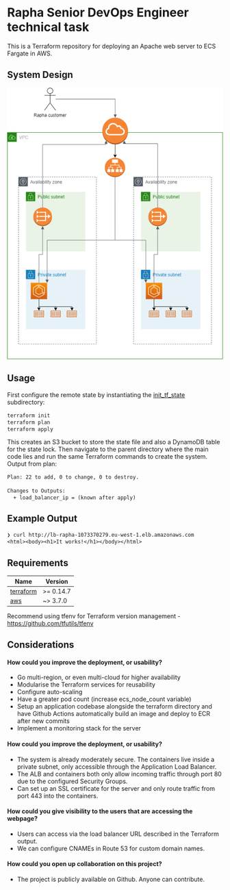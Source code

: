 # Rapha Senior DevOps Engineer technical task

This is a Terraform repository for deploying an Apache web server to ECS Fargate in AWS.

## System Design
![Alt text](system-design-rapha.png)

## Usage

First configure the remote state by instantiating the [init_tf_state](https://github.com/harry-reid94/rapha-technical-task/tree/master/terraform/init_tf_state) subdirectory:

```
terraform init
terraform plan
terraform apply
```
This creates an S3 bucket to store the state file and also a DynamoDB table for the state lock.
Then navigate to the parent directory where the main code lies and run the same Terraform commands to create the system. Output from plan:

```
Plan: 22 to add, 0 to change, 0 to destroy.

Changes to Outputs:
  + load_balancer_ip = (known after apply)
```

## Example Output

```plain
❯ curl http://lb-rapha-1073370279.eu-west-1.elb.amazonaws.com
<html><body><h1>It works!</h1></body></html>
```

## Requirements

| Name | Version |
|------|---------|
| <a name="requirement_terraform"></a> [terraform](#requirement\_terraform) | >= 0.14.7 |
| <a name="requirement_aws"></a> [aws](#requirement\_aws) | ~> 3.7.0 |

Recommend using tfenv for Terraform version management - https://github.com/tfutils/tfenv

## Considerations
#### How could you improve the deployment, or usability?
- Go multi-region, or even multi-cloud for higher availability
- Modularise the Terraform services for reusability
- Configure auto-scaling
- Have a greater pod count (increase ecs_node_count variable)
- Setup an application codebase alongside the terraform directory and have Github Actions automatically build an image and deploy to ECR after new commits
- Implement a monitoring stack for the server

#### How could you improve the deployment, or usability?
- The system is already moderately secure. The containers live inside a private subnet, only accessible through the Application Load Balancer.
- The ALB and containers both only allow incoming traffic through port 80 due to the configured Security Groups.
- Can set up an SSL certificate for the server and only route traffic from port 443 into the containers.

#### How could you give visibility to the users that are accessing the webpage?
- Users can access via the load balancer URL described in the Terraform output. 
- We can configure CNAMEs in Route 53 for custom domain names.

#### How could you open up collaboration on this project?
- The project is publicly available on Github. Anyone can contribute.
